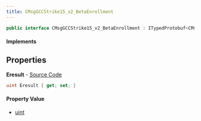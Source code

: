 ```yaml
---
title: CMsgGCCStrike15_v2_BetaEnrollment
---
```


```csharp
public interface CMsgGCCStrike15_v2_BetaEnrollment : ITypedProtobuf<CMsgGCCStrike15_v2_BetaEnrollment>, INativeHandle
```

#### Implements

## Properties

**Eresult** - [Source Code](https://github.com/swiftly-solution/swiftlys2/blob/master/managed/src/SwiftlyS2.Generated/Protobufs/Interfaces/CMsgGCCStrike15_v2_BetaEnrollment.cs#L13)

```csharp
uint Eresult { get; set; }
```

#### Property Value

- [uint](https://learn.microsoft.com/dotnet/api/system.uint32)

